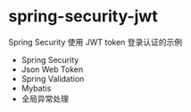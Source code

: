 # spring-security-jwt

Spring Security 使用 JWT token 登录认证的示例

- Spring Security
- Json Web Token
- Spring Validation
- Mybatis
- 全局异常处理
